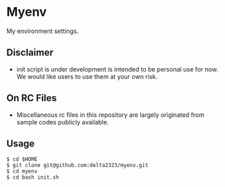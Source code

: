Myenv
=====

My environment settings.

Disclaimer
-------------

- init script is under development is intended to be personal use for now. We would like users to use them at your own risk.

On RC Files
-------------

- Miscellaneous rc files in this repository are largely originated from sample codes publicly available.

Usage
-------------

```
$ cd $HOME
$ git clone git@github.com:delta2323/myenv.git
$ cd myenv
$ cd bash init.sh
```
